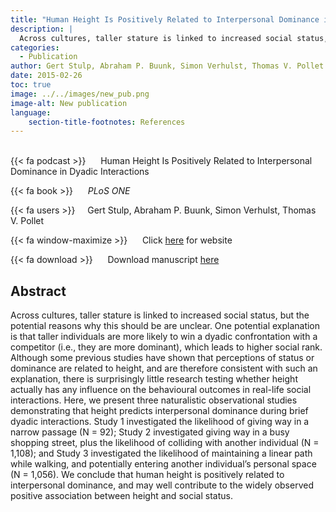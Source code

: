 ```yaml
---
title: "Human Height Is Positively Related to Interpersonal Dominance in Dyadic Interactions"
description: |
  Across cultures, taller stature is linked to increased social status, but the potential reasons why this should be are unclear. One potential explanation is that taller individuals are more likely to win a dyadic confrontation with a competitor (i.e., they are more dominant), which leads to higher social rank. Although some previous studies have shown that perceptions of status or dominance are related to height, and are therefore consistent with such an explanation, there is surprisingly little research testing whether height actually has any influence on the behavioural outcomes in real-life social interactions. Here, we present three naturalistic observational studies demonstrating that height predicts interpersonal dominance during brief dyadic interactions. Study 1 investigated the likelihood of giving way in a narrow passage (N = 92); Study 2 investigated giving way in a busy shopping street, plus the likelihood of colliding with another individual (N = 1,108); and Study 3 investigated the likelihood of maintaining a linear path while walking, and potentially entering another individual’s personal space (N = 1,056). We conclude that human height is positively related to interpersonal dominance, and may well contribute to the widely observed positive association between height and social status. 
categories:
  - Publication
author: Gert Stulp, Abraham P. Buunk, Simon Verhulst, Thomas V. Pollet
date: 2015-02-26
toc: true
image: ../../images/new_pub.png
image-alt: New publication
language: 
    section-title-footnotes: References
---
```



<br>
{{< fa podcast >}} &nbsp;&nbsp;&nbsp;&nbsp; Human Height Is Positively Related to Interpersonal Dominance in Dyadic Interactions

{{< fa book >}} &nbsp;&nbsp;&nbsp;&nbsp; *PLoS ONE*

{{< fa users >}} &nbsp;&nbsp;&nbsp; Gert Stulp, Abraham P. Buunk, Simon Verhulst, Thomas V. Pollet

{{< fa window-maximize >}} &nbsp;&nbsp;&nbsp;&nbsp; Click [here](http://journals.plos.org/plosone/article?id=10.1371/journal.pone.0117860) for website

{{< fa download >}} &nbsp;&nbsp;&nbsp;&nbsp; Download manuscript [here](http://journals.plos.org/plosone/article?id=10.1371/journal.pone.0117860)

## Abstract

Across cultures, taller stature is linked to increased social status, but the potential reasons why this should be are unclear. One potential explanation is that taller individuals are more likely to win a dyadic confrontation with a competitor (i.e., they are more dominant), which leads to higher social rank. Although some previous studies have shown that perceptions of status or dominance are related to height, and are therefore consistent with such an explanation, there is surprisingly little research testing whether height actually has any influence on the behavioural outcomes in real-life social interactions. Here, we present three naturalistic observational studies demonstrating that height predicts interpersonal dominance during brief dyadic interactions. Study 1 investigated the likelihood of giving way in a narrow passage (N = 92); Study 2 investigated giving way in a busy shopping street, plus the likelihood of colliding with another individual (N = 1,108); and Study 3 investigated the likelihood of maintaining a linear path while walking, and potentially entering another individual’s personal space (N = 1,056). We conclude that human height is positively related to interpersonal dominance, and may well contribute to the widely observed positive association between height and social status.
